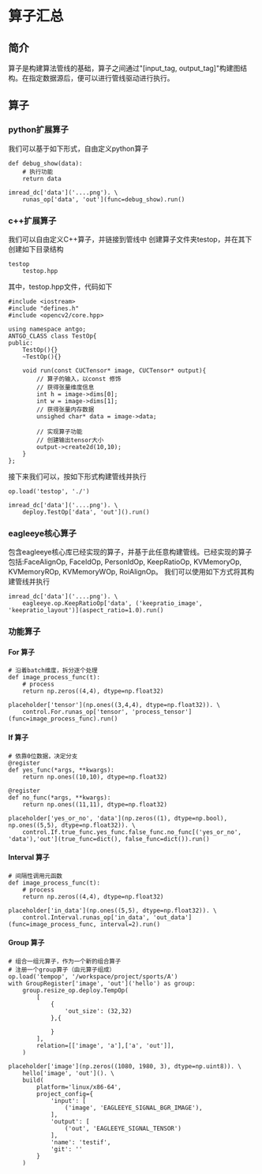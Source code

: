 # 算子汇总
## 简介
算子是构建算法管线的基础，算子之间通过"[input_tag, output_tag]"构建图结构。在指定数据源后，便可以进行管线驱动进行执行。

## 算子
### python扩展算子
我们可以基于如下形式，自由定义python算子
```
def debug_show(data):
    # 执行功能
    return data

imread_dc['data']('....png'). \
    runas_op['data', 'out'](func=debug_show).run()
```

### c++扩展算子
我们可以自由定义C++算子，并链接到管线中
创建算子文件夹testop，并在其下创建如下目录结构
```
testop
    testop.hpp
```

其中，testop.hpp文件，代码如下
```
#include <iostream>
#include "defines.h"
#include <opencv2/core.hpp>

using namespace antgo;
ANTGO_CLASS class TestOp{
public:
    TestOp(){}
    ~TestOp(){}

    void run(const CUCTensor* image, CUCTensor* output){
        // 算子的输入，以const 修饰
        // 获得张量维度信息
        int h = image->dims[0];
        int w = image->dims[1];
        // 获得张量内存数据
        unsighed char* data = image->data;

        // 实现算子功能
        // 创建输出tensor大小
        output->create2d(10,10);
    }
};
```

接下来我们可以，按如下形式构建管线并执行
```
op.load('testop', './')

imread_dc['data']('....png'). \
    deploy.TestOp['data', 'out']().run()
```
### eagleeye核心算子
包含eagleeye核心库已经实现的算子，并基于此任意构建管线。已经实现的算子包括:FaceAlignOp, FaceIdOp, PersonIdOp, KeepRatioOp, KVMemoryOp, KVMemoryROp, KVMemoryWOp, RoiAlignOp。
我们可以使用如下方式将其构建管线并执行
```
imread_dc['data']('....png'). \
    eagleeye.op.KeepRatioOp['data', ('keepratio_image', 'keepratio_layout')](aspect_ratio=1.0).run()
```

### 功能算子
#### For 算子
```
# 沿着batch维度，拆分逐个处理
def image_process_func(t):
    # process
    return np.zeros((4,4), dtype=np.float32)

placeholder['tensor'](np.ones((3,4,4), dtype=np.float32)). \
    control.For.runas_op['tensor', 'process_tensor'](func=image_process_func).run()
```
#### If 算子
```
# 依靠0位数据，决定分支
@register
def yes_func(*args, **kwargs):
    return np.ones((10,10), dtype=np.float32)

@register
def no_func(*args, **kwargs):
    return np.ones((11,11), dtype=np.float32)

placeholder['yes_or_no', 'data'](np.zeros((1), dtype=np.bool), np.ones((5,5), dtype=np.float32)). \
    control.If.true_func.yes_func.false_func.no_func[('yes_or_no', 'data'),'out'](true_func=dict(), false_func=dict()).run()

```

#### Interval 算子
```
# 间隔性调用元函数
def image_process_func(t):
    # process
    return np.zeros((4,4), dtype=np.float32)

placeholder['in_data'](np.ones((5,5), dtype=np.float32)). \
    control.Interval.runas_op['in_data', 'out_data'](func=image_process_func, interval=2).run()

```

#### Group 算子
```
# 组合一组元算子，作为一个新的组合算子
# 注册一个group算子（由元算子组成）
op.load('tempop', '/workspace/project/sports/A')
with GroupRegister['image', 'out']('hello') as group:
    group.resize_op.deploy.TempOp(
        [
            {
                'out_size': (32,32)
            },{

            }
        ],
        relation=[['image', 'a'],['a', 'out']], 
    )

placeholder['image'](np.zeros((1080, 1980, 3), dtype=np.uint8)). \
    hello['image', 'out'](). \
    build(
        platform='linux/x86-64',
        project_config={
            'input': [
                ('image', 'EAGLEEYE_SIGNAL_BGR_IMAGE'),
            ],
            'output': [
                ('out', 'EAGLEEYE_SIGNAL_TENSOR')
            ],
            'name': 'testif',
            'git': ''
        }
    )
```